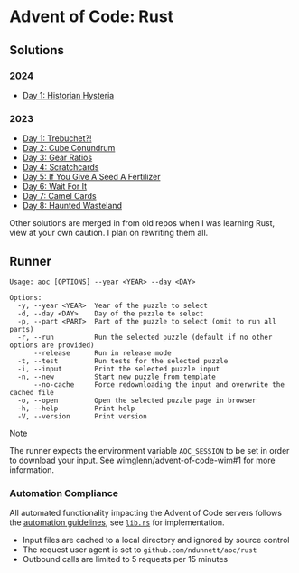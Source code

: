 # Advent of Code: Rust

## Solutions

### 2024

* [Day 1: Historian Hysteria](/rust/2024/src/bin/day01.rs)

### 2023

* [Day 1: Trebuchet?!](/rust/2023/src/bin/day01.rs)
* [Day 2: Cube Conundrum](/rust/2023/src/bin/day02.rs)
* [Day 3: Gear Ratios](/rust/2023/src/bin/day03.rs)
* [Day 4: Scratchcards](/rust/2023/src/bin/day04.rs)
* [Day 5: If You Give A Seed A Fertilizer](/rust/2023/src/bin/day05.rs)
* [Day 6: Wait For It](/rust/2023/src/bin/day06.rs)
* [Day 7: Camel Cards](/rust/2023/src/bin/day07.rs)
* [Day 8: Haunted Wasteland](/rust/2023/src/bin/day08.rs)

Other solutions are merged in from old repos when I was learning Rust, view at your own caution. I plan on rewriting them all.

## Runner

```
Usage: aoc [OPTIONS] --year <YEAR> --day <DAY>

Options:
  -y, --year <YEAR>  Year of the puzzle to select
  -d, --day <DAY>    Day of the puzzle to select
  -p, --part <PART>  Part of the puzzle to select (omit to run all parts)
  -r, --run          Run the selected puzzle (default if no other options are provided)
      --release      Run in release mode
  -t, --test         Run tests for the selected puzzle
  -i, --input        Print the selected puzzle input
  -n, --new          Start new puzzle from template
      --no-cache     Force redownloading the input and overwrite the cached file
  -o, --open         Open the selected puzzle page in browser
  -h, --help         Print help
  -V, --version      Print version
```

> [!NOTE]
> The runner expects the environment variable `AOC_SESSION` to be set in order to download your input. See wimglenn/advent-of-code-wim#1 for more information.

### Automation Compliance

All automated functionality impacting the Advent of Code servers follows the [automation guidelines](https://www.reddit.com/r/adventofcode/wiki/faqs/automation), see [`lib.rs`](/rust/aoc_core/src/lib.rs) for implementation.

* Input files are cached to a local directory and ignored by source control
* The request user agent is set to `github.com/ndunnett/aoc/rust`
* Outbound calls are limited to 5 requests per 15 minutes
